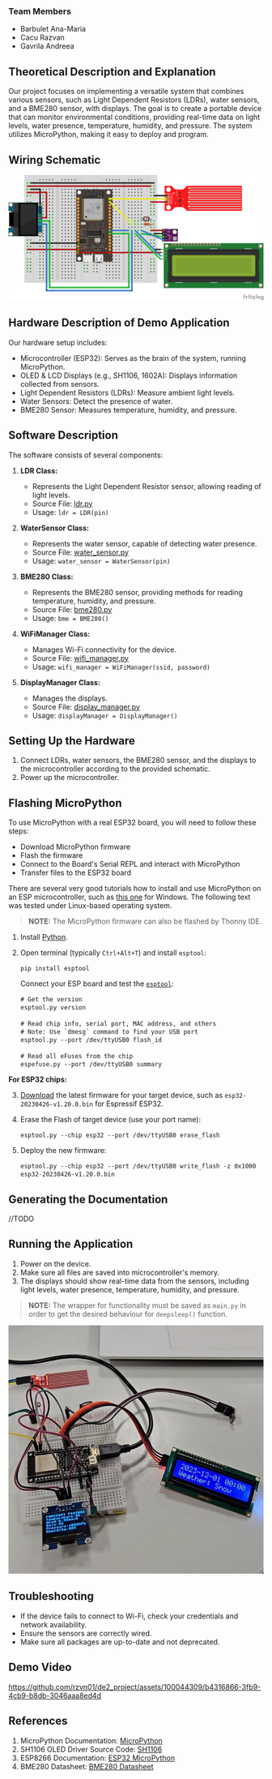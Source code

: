 ### Team Members

- Barbulet Ana-Maria
- Cacu Razvan
- Gavrila Andreea

## Theoretical Description and Explanation

Our project focuses on implementing a versatile system that combines various sensors, such as Light Dependent
Resistors (LDRs), water sensors, and a BME280 sensor, with displays. The goal is to create a portable device that
can monitor environmental conditions, providing real-time data on light levels, water presence, temperature, humidity,
and pressure. The system utilizes MicroPython, making it easy to deploy and program.

## Wiring Schematic

![schematic](photos/schematic_diagram.png)

## Hardware Description of Demo Application

Our hardware setup includes:

- Microcontroller (ESP32): Serves as the brain of the system, running MicroPython.
- OLED & LCD Displays (e.g., SH1106, 1602A): Displays information collected from sensors.
- Light Dependent Resistors (LDRs): Measure ambient light levels.
- Water Sensors: Detect the presence of water.
- BME280 Sensor: Measures temperature, humidity, and pressure.

## Software Description

The software consists of several components:

1. **LDR Class:**
    - Represents the Light Dependent Resistor sensor, allowing reading of light levels.
    - Source File: [ldr.py](https://github.com/rzvn01/de2_project/blob/main/utilities/ldr.py)
    - Usage: `ldr = LDR(pin)`

2. **WaterSensor Class:**
    - Represents the water sensor, capable of detecting water presence.
    - Source File: [water_sensor.py](https://github.com/rzvn01/de2_project/blob/main/utilities/water_sensor.py)
    - Usage: `water_sensor = WaterSensor(pin)`

3. **BME280 Class:**
    - Represents the BME280 sensor, providing methods for reading temperature, humidity, and pressure.
    - Source File: [bme280.py](https://github.com/rzvn01/de2_project/blob/main/utilities/bme280.py)
    - Usage: `bme = BME280()`

4. **WiFiManager Class:**
    - Manages Wi-Fi connectivity for the device.
    - Source File: [wifi_manager.py](https://github.com/rzvn01/de2_project/blob/main/utilities/wifi_manager.py)
    - Usage: `wifi_manager = WiFiManager(ssid, password)`

5. **DisplayManager Class:**
    - Manages the displays.
    - Source File: [display_manager.py](https://github.com/rzvn01/de2_project/blob/main/utilities/display_manager.py)
    - Usage: `displayManager = DisplayManager()`

## Setting Up the Hardware

1. Connect LDRs, water sensors, the BME280 sensor, and the displays to the microcontroller according to the provided
   schematic.
2. Power up the microcontroller.

## Flashing MicroPython

To use MicroPython with a real ESP32 board, you will need to follow these steps:

* Download MicroPython firmware
* Flash the firmware
* Connect to the Board's Serial REPL and interact with MicroPython
* Transfer files to the ESP32 board

There are several very good tutorials how to install and use MicroPython on an ESP microcontroller, such
as [this one](https://pythonforundergradengineers.com/how-to-install-micropython-on-an-esp32.html) for Windows. The
following text was tested under Linux-based operating system.

> **NOTE:** The MicroPython firmware can also be flashed by Thonny IDE.

1. Install [Python](https://www.python.org/downloads/).

2. Open terminal (typically `Ctrl+Alt+T`) and install `esptool`:

    ```shell
    pip install esptool
    ```

   Connect your ESP board and test
   the [`esptool`](https://docs.espressif.com/projects/esptool/en/latest/esp32/esptool/basic-commands.html#):

    ```shell
    # Get the version
    esptool.py version

    # Read chip info, serial port, MAC address, and others
    # Note: Use `dmesg` command to find your USB port
    esptool.py --port /dev/ttyUSB0 flash_id

    # Read all eFuses from the chip
    espefuse.py --port /dev/ttyUSB0 summary
    ```

**For ESP32 chips:**

3. [Download](http://micropython.org/download/) the latest firmware for your target device, such
   as `esp32-20230426-v1.20.0.bin` for Espressif ESP32.

4. Erase the Flash of target device (use your port name):

    ```shell
    esptool.py --chip esp32 --port /dev/ttyUSB0 erase_flash
    ```

5. Deploy the new firmware:

    ```shell
    esptool.py --chip esp32 --port /dev/ttyUSB0 write_flash -z 0x1000 esp32-20230426-v1.20.0.bin
    ```

## Generating the Documentation

//TODO

## Running the Application

1. Power on the device.
2. Make sure all files are saved into microcontroller's memory.
3. The displays should show real-time data from the sensors, including light levels, water presence, temperature,
   humidity, and pressure.
> **NOTE:** The wrapper for functionality must be saved as `main.py` in order to get the desired behaviour for  `deepsleep()` function.

   ![circuit](photos/circuit.png)
## Troubleshooting
- If the device fails to connect to Wi-Fi, check your credentials and network availability.
- Ensure the sensors are correctly wired.
- Make sure all packages are up-to-date and not deprecated.

## Demo Video 
https://github.com/rzvn01/de2_project/assets/100044309/b4316866-3fb9-4cb9-b8db-3046aaa8ed4d

## References

1. MicroPython Documentation: [MicroPython](https://micropython.org/)
2. SH1106 OLED Driver Source Code: [SH1106](https://github.com/robert-hh/SH1106)
3. ESP8266 Documentation: [ESP32 MicroPython](https://docs.micropython.org/en/latest/esp32/quickref.html)
4. BME280
   Datasheet: [BME280 Datasheet](https://www.bosch-sensortec.com/media/boschsensortec/downloads/datasheets/bst-bme280-ds002.pdf)
